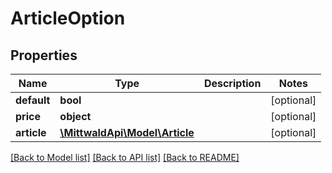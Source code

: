 # ArticleOption

## Properties
Name | Type | Description | Notes
------------ | ------------- | ------------- | -------------
**default** | **bool** |  | [optional] 
**price** | **object** |  | [optional] 
**article** | [**\MittwaldApi\Model\Article**](Article.md) |  | [optional] 

[[Back to Model list]](../README.md#documentation-for-models) [[Back to API list]](../README.md#documentation-for-api-endpoints) [[Back to README]](../README.md)


